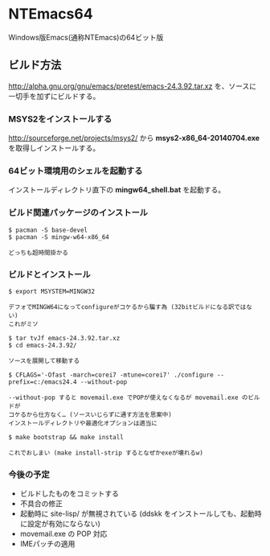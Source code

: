 NTEmacs64
=========

Windows版Emacs(通称NTEmacs)の64ビット版

ビルド方法
----------

<http://alpha.gnu.org/gnu/emacs/pretest/emacs-24.3.92.tar.xz>
を、ソースに一切手を加ずにビルドする。

### MSYS2をインストールする
<http://sourceforge.net/projects/msys2/>
から **msys2-x86_64-20140704.exe** を取得しインストールする。

### 64ビット環境用のシェルを起動する
インストールディレクトリ直下の **mingw64_shell.bat** を起動する。

### ビルド関連パッケージのインストール
    $ pacman -S base-devel
    $ pacman -S mingw-w64-x86_64

    どっちも超時間掛かる

### ビルドとインストール
    $ export MSYSTEM=MINGW32

    デフォでMINGW64になってconfigureがコケるから騙す為 (32bitビルドになる訳ではない)
    これがミソ
    
    $ tar tvJf emacs-24.3.92.tar.xz
    $ cd emacs-24.3.92/

    ソースを展開して移動する

    $ CFLAGS='-Ofast -march=corei7 -mtune=corei7' ./configure --prefix=c:/emacs24.4 --without-pop

    --without-pop すると movemail.exe でPOPが使えなくなるが movemail.exe のビルドが
    コケるから仕方なく… (ソースいじらずに通す方法を思案中)
    インストールディレクトリや最適化オプションは適当に

    $ make bootstrap && make install

    これでおしまい (make install-strip するとなぜかexeが壊れるw)

### 今後の予定
* ビルドしたものをコミットする
* 不具合の修正
 * 起動時に site-lisp/ が無視されている (ddskk をインストールしても、起動時に設定が有効にならない)
 * movemail.exe の POP 対応
* IMEパッチの適用
